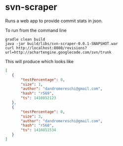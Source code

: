 svn-scraper
===========

Runs a web app to provide commit stats in json.

To run from the command line
```
gradle clean build
java -jar build/libs/svn-scraper-0.0.1-SNAPSHOT.war
curl http://localhost:8080/revisions?url=http://achartengine.googlecode.com/svn/trunk
```
This will produce which looks like
```json
[
   {
       "testPercentage": 0,
       "size": 1,
       "author": "dandromereschi@gmail.com",
       "hash": "r569",
       "ts": 1410852123
   },
   {
       "testPercentage": 0,
       "size": 3,
       "author": "dandromereschi@gmail.com",
       "hash": "r568",
       "ts": 1410851534
   }
]
```